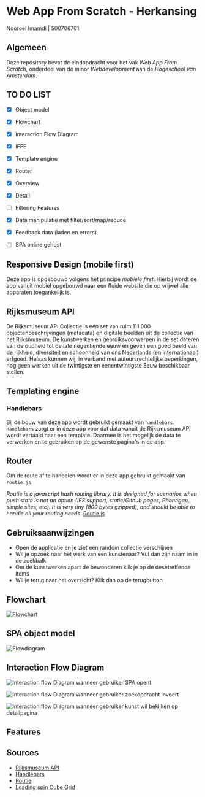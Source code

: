 # Web App From Scratch - Herkansing

Nooroel Imamdi | 500706701

## Algemeen
Deze repository bevat de eindopdracht voor het vak *Web App From Scratch*, onderdeel van de minor *Webdevelopment* aan de *Hogeschool van Amsterdam*.

## TO DO LIST
- [x] Object model
- [x] Flowchart
- [x] Interaction Flow Diagram
- [x] IFFE
- [x] Template engine
- [x] Router
- [x] Overview
- [x] Detail
- [ ] Filtering Features
- [x] Data manipulatie met filter/sort/map/reduce
- [x] Feedback data (laden en errors)
- [ ] SPA online gehost


## Responsive Design (mobile first)
Deze app is opgebouwd volgens het principe *mobiele first*. Hierbij wordt de app vanuit mobiel opgebouwd naar een fluide website die op vrijwel alle apparaten toegankelijk is.

## Rijksmuseum API
De Rijksmuseum API Collectie is een set van ruim 111.000 objectenbeschrijvingen (metadata) en digitale beelden uit de collectie van het Rijksmuseum. De kunstwerken en gebruiksvoorwerpen in de set dateren van de oudheid tot de late negentiende eeuw en geven een goed beeld van de rijkheid, diversiteit en schoonheid van ons Nederlands (en internationaal) erfgoed. Helaas kunnen wij, in verband met auteursrechtelijke beperkingen, nog geen werken uit de twintigste en eenentwintigste Eeuw beschikbaar stellen.

## Templating engine
### Handlebars
Bij de bouw van deze app wordt gebruikt gemaakt van ```handlebars```. ```Handlebars``` zorgt er in deze app voor dat data vanuit de Rijksmuseum API wordt vertaald naar een template. Daarmee is het mogelijk de data te verwerken en te gebruiken op de gewenste pagina's in de app.

## Router
Om de route af te handelen wordt er in deze app gebruikt gemaakt van ```routie.js```.

*Routie is a javascript hash routing library. It is designed for scenarios when push state is not an option (IE8 support, static/Github pages, Phonegap, simple sites, etc). It is very tiny (800 bytes gzipped), and should be able to handle all your routing needs.*
[Routie.js](http://projects.jga.me/routie/)

## Gebruiksaanwijzingen
- Open de applicatie en je ziet een random collectie verschijnen
- Wil je opzoek naar het werk van een kunstenaar? Vul dan zijn naam in in de zoekbalk
- Om de kunstwerken apart de bewonderen klik je op de desetreffende items
- Wil je terug naar het overzicht? Klik dan op de terugbutton

## Flowchart
![Flowchart](https://github.com/nooroel-imamdi/web-app-from-scratch-her/blob/master/docs/flowchart.png?raw=true)

## SPA object model
![Flowdiagram](https://github.com/nooroel-imamdi/web-app-from-scratch-her/blob/master/docs/flowdiagram.png?raw=true)

## Interaction Flow Diagram
![Interaction flow](https://github.com/nooroel-imamdi/web-app-from-scratch-her/blob/master/docs/user_opens_spa.png?raw=true)
Diagram wanneer gebruiker SPA opent


![Interaction flow](https://github.com/nooroel-imamdi/web-app-from-scratch-her/blob/master/docs/user_search_form.png?raw=true)
Diagram wanneer gebruiker zoekopdracht invoert


![Interaction flow](https://github.com/nooroel-imamdi/web-app-from-scratch-her/blob/master/docs/user_detail.png?raw=true)
Diagram wanneer gebruiker kunst wil bekijken op detailpagina


## Features


## Sources
- [Rijksmuseum API](https://www.rijksmuseum.nl/nl/api)
- [Handlebars](http://handlebarsjs.com/)
- [Routie](http://projects.jga.me/routie/)
- [Loading spin Cube Grid](https://github.com/tobiasahlin/SpinKit/blob/master/examples/9-cube-grid.html)
